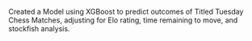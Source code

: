 Created a Model using XGBoost to predict outcomes of Titled Tuesday Chess Matches, adjusting for Elo rating, time remaining to move, and stockfish analysis.
